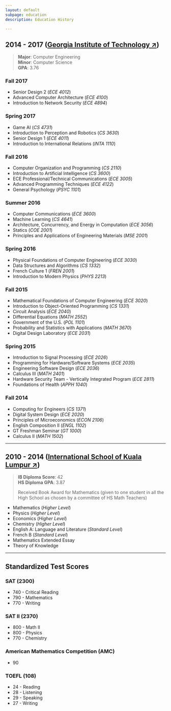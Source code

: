 ```yaml
---
layout: default
subpage: education
description: Education History

---
```


<!-- Undergrad -->
## 2014 - 2017 ([Georgia Institute of Technology ↗](http://www.gatech.edu/about))
> **Major**: Computer Engineering  
> **Minor**: Computer Science  
> **GPA**: 3.76

### **Fall 2017**
* Senior Design 2 (*ECE 4012*)
* Advanced Computer Architecture (*ECE 4100*)
* Introduction to Network Security (*ECE 4894*)

### **Spring 2017**
* Game AI (*CS 4731*)
* Introduction to Perception and Robotics (*CS 3630*)
* Senior Design 1 (*ECE 4011*)
* Introduction to International Relations (*INTA 1110*)

### **Fall 2016**
* Computer Organization and Programming (*CS 2110*)
* Introduction to Artificial Intelligence (*CS 3600*)
* ECE Professional/Technical Communications (*ECE 3005*)
* Advanced Programming Techniques (*ECE 4122*)
* General Psychology (*PSYC 1101*)

### **Summer 2016**
* Computer Communications (*ECE 3600*)
* Machine Learning (*CS 4641*)
* Architecture, Concurrency, and Energy in Computation (*ECE 3056*)
* Statics (*COE 2001*)
* Principles and Applications of Engineering Materials (*MSE 2001*)

### **Spring 2016**
* Physical Foundations of Computer Engineering (*ECE 3030*)
* Data Structures and Algorithms (*CS 1332*)
* French Culture 1 (*FREN 2001*)
* Introduction to Modern Physics (*PHYS 2213*)

### **Fall 2015**
* Mathematical Foundations of Computer Engineering (*ECE 3020*)
* Introduction to Object-Oriented Programming (*CS 1331*)
* Circuit Analysis (*ECE 2040*)
* Differential Equations (*MATH 2552*)
* Government of the U.S. (*POL 1101*)
* Probability and Statistics with Applications (*MATH 3670*)
* Digital Design Laboratory (*ECE 2031*)

### **Spring 2015**
* Introduction to Signal Processing (*ECE 2026*)
* Programming for Hardware/Software Systems (*ECE 2035*)
* Engineering Software Design (*ECE 2036*)
* Calculus III (*MATH 2401*)
* Hardware Security Team - Vertically Integrated Program (*ECE 2811*)
* Foundations of Health (*APPH 1040*)

### **Fall 2014**
* Computing for Engineers (*CS 1371*)
* Digital System Design (*ECE 2020*)
* Principles of Microeconomics (*ECON 2106*)
* English Composition II (*ENGL 1102*)
* GT Freshman Seminar (*GT 1000*)
* Calculus II (*MATH 1502*)

* * *

<!-- High School -->
## 2010 - 2014 ([International School of Kuala Lumpur ↗](http://www.iskl.edu.my))
> **IB Diploma Score**: 42  
> **HS Diploma GPA**: 3.87
>
> Received Book Award for Mathematics (given to one student in all the High School as chosen by a committee of HS Math Teachers)

* Mathematics (*Higher Level*)
* Physics (*Higher Level*)
* Economics (*Higher Level*)
* Chemistry (*Higher Level*)
* English A: Language and Literature (*Standard Level*)
* French B (*Standard Level*)
* Mathematics Extended Essay
* Theory of Knowledge

* * *

<!-- Standardized Tests -->
## Standardized Test Scores

### SAT (2300)
* 740 - Critical Reading
* 790 - Mathematics
* 770 - Writing

### SAT II (2370)
* 800 - Math II
* 800 - Physics
* 770 - Chemistry

### American Mathematics Competition (AMC)
* 90

### TOEFL (108)
* 24 - Reading
* 28 - Listening
* 29 - Speaking
* 27 - Writing
